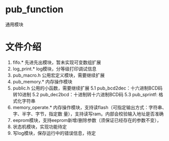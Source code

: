 # pub_function
通用模块

# 文件介绍
1. fifo.* 先进先出模块，暂未实现可变数组扩展
2. log_print.* log模块，分等级打印调试信息
3. pub_macro.h 公用宏定义模块，需要继续扩展
4. pub_memory.* 内存操作模块
5. public.h 公用的小函数，需要继续扩展
    5.1 pub_bcd2dec：十六进制BCD码转10进制
    5.2 pub_dec2bcd：十进制转十六进制BCD码
    5.3 pub_sprintf: 格式化字符串
6. memory_operate.* 内存操作模块，支持读flash（可指定输出方式：字符串、字、半字、字节，指定数   量），支持读写ram。内部会校验输入地址是否准确
7. eeprom模块，支持eeprom新增/删除参数（须保证已经存在的参数不变），
8. 状态机模块，实现功能待定
9. 写log模块，保存运行中的错误信息，待定